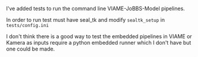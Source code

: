 I've added tests to run the command line VIAME-JoBBS-Model pipelines.

In order to run test must have seal_tk and modify `sealtk_setup` in `tests/config.ini`

I don't think there is a good way to test the embedded pipelines in VIAME or Kamera as inputs require a python
embedded runner which I don't have but one could be made.
